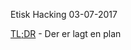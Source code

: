 Etisk Hacking
03-07-2017

[TL;DR](http://en.wikipedia.org/wiki/Wikipedia:Too_long;_didn't_read) - Der er lagt en plan
